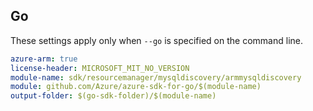 ## Go

These settings apply only when `--go` is specified on the command line.

```yaml $(go) && $(track2)
azure-arm: true
license-header: MICROSOFT_MIT_NO_VERSION
module-name: sdk/resourcemanager/mysqldiscovery/armmysqldiscovery
module: github.com/Azure/azure-sdk-for-go/$(module-name)
output-folder: $(go-sdk-folder)/$(module-name)
```
